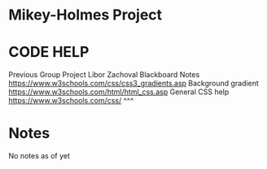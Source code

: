 # Mikey-Holmes Project

# CODE HELP
Previous Group Project
Libor Zachoval Blackboard Notes
https://www.w3schools.com/css/css3_gradients.asp Background gradient
https://www.w3schools.com/html/html_css.asp General CSS help
https://www.w3schools.com/css/ ^^^

# Notes
No notes as of yet